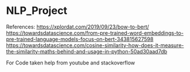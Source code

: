 # NLP_Project
References:
https://xplordat.com/2019/09/23/bow-to-bert/
https://towardsdatascience.com/from-pre-trained-word-embeddings-to-pre-trained-language-models-focus-on-bert-343815627598
https://towardsdatascience.com/cosine-similarity-how-does-it-measure-the-similarity-maths-behind-and-usage-in-python-50ad30aad7db

For Code taken help from youtube and stackoverflow

